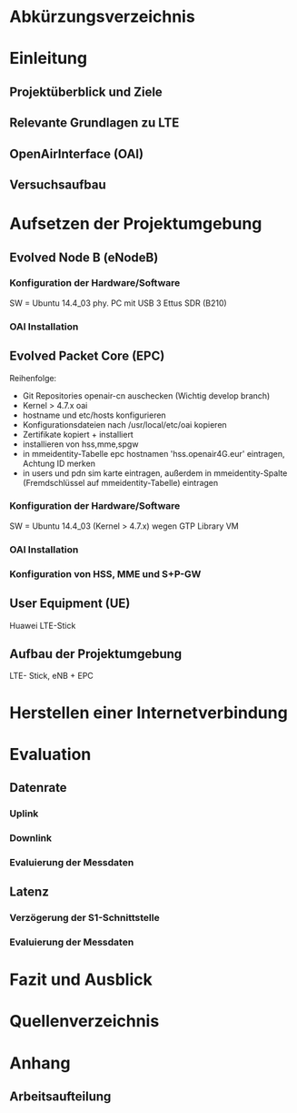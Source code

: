 Abkürzungsverzeichnis
=====================

Einleitung
==========

Projektüberblick und Ziele
--------------------------

Relevante Grundlagen zu LTE
---------------------------

OpenAirInterface (OAI)
----------------------

Versuchsaufbau
--------------

Aufsetzen der Projektumgebung
=============================

Evolved Node B (eNodeB)
-----------------------

### Konfiguration der Hardware/Software
SW = Ubuntu 14.4_03
phy. PC mit USB 3
Ettus SDR (B210)

### OAI Installation

Evolved Packet Core (EPC)
-------------------------

Reihenfolge:
- Git Repositories openair-cn auschecken (Wichtig develop branch)
- Kernel > 4.7.x oai
- hostname und etc/hosts konfigurieren
- Konfigurationsdateien nach /usr/local/etc/oai kopieren
- Zertifikate kopiert + installiert
- installieren von hss,mme,spgw
- in mmeidentity-Tabelle epc hostnamen 'hss.openair4G.eur' eintragen, Achtung ID merken
- in users und pdn sim karte eintragen, außerdem in mmeidentity-Spalte (Fremdschlüssel auf mmeidentity-Tabelle) eintragen

### Konfiguration der Hardware/Software
SW = Ubuntu 14.4_03 (Kernel > 4.7.x) wegen GTP Library
VM

### OAI Installation

### Konfiguration von HSS, MME und S+P-GW

User Equipment (UE)
-------------------
Huawei LTE-Stick

Aufbau der Projektumgebung
--------------------------
LTE- Stick, eNB + EPC

Herstellen einer Internetverbindung
===================================

Evaluation
==========

Datenrate
---------

### Uplink

### Downlink

### Evaluierung der Messdaten

Latenz
----------

### Verzögerung der S1-Schnittstelle

### Evaluierung der Messdaten

Fazit und Ausblick
==================

Quellenverzeichnis
==================

Anhang
======
Arbeitsaufteilung
-----------------
